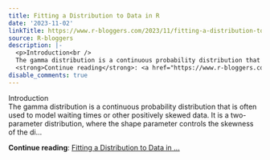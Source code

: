 ```yaml
---
title: Fitting a Distribution to Data in R
date: '2023-11-02'
linkTitle: https://www.r-bloggers.com/2023/11/fitting-a-distribution-to-data-in-r/
source: R-bloggers
description: |-
  <p>Introduction<br />
  The gamma distribution is a continuous probability distribution that is often used to model waiting times or other positively skewed data. It is a two-parameter distribution, where the shape parameter controls the skewness of the di...</p>
  <strong>Continue reading</strong>: <a href="https://www.r-bloggers.com/2023/11/fitting-a-distribution-to-data-in-r/">Fitting a Distribution to Data in ...
disable_comments: true
---
```

<p>Introduction<br />
The gamma distribution is a continuous probability distribution that is often used to model waiting times or other positively skewed data. It is a two-parameter distribution, where the shape parameter controls the skewness of the di...</p>
<strong>Continue reading</strong>: <a href="https://www.r-bloggers.com/2023/11/fitting-a-distribution-to-data-in-r/">Fitting a Distribution to Data in ...